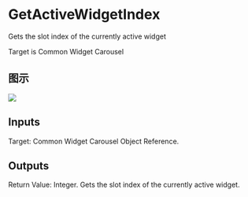 # GetActiveWidgetIndex

Gets the slot index of the currently active widget

Target is Common Widget Carousel

## 图示

![]($-20221218-18151924.png)

## Inputs

Target: Common Widget Carousel Object Reference.  

## Outputs

Return Value: Integer. Gets the slot index of the currently active widget.

